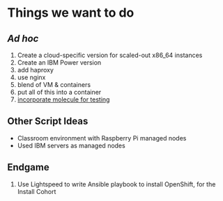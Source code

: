 # Things we want to do

## _Ad hoc_

1. Create a cloud-specific version for scaled-out x86_64 instances
1. Create an IBM Power version
1. add haproxy
1. use nginx
1. blend of VM & containers
1. put all of this into a container
1. [incorporate molecule for testing][jeff_geerling_molecule_blog_post]

## Other Script Ideas

- Classroom environment with Raspberry Pi managed nodes
- Used IBM servers as managed nodes
  
## Endgame

1. Use Lightspeed to write Ansible playbook to install OpenShift, for the Install Cohort

[jeff_geerling_molecule_blog_post]: https://www.jeffgeerling.com/blog/2018/testing-your-ansible-roles-molecule
